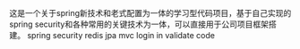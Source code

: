 这是一个关于spring新技术和老式配置为一体的学习型代码项目，基于自己实现的spring security和各种常用的关键技术为一体，可以直接用于公司项目框架搭建。
spring security
redis
jpa
mvc
login in validate code